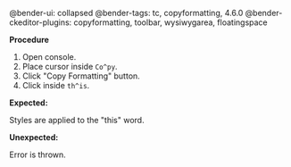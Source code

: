 @bender-ui: collapsed
@bender-tags: tc, copyformatting, 4.6.0
@bender-ckeditor-plugins: copyformatting, toolbar, wysiwygarea, floatingspace

**Procedure**

1. Open console.
2. Place cursor inside `Co^py`.
3. Click "Copy Formatting" button.
4. Click inside `th^is`.

**Expected:**

Styles are applied to the "this" word.

**Unexpected:**

Error is thrown.
